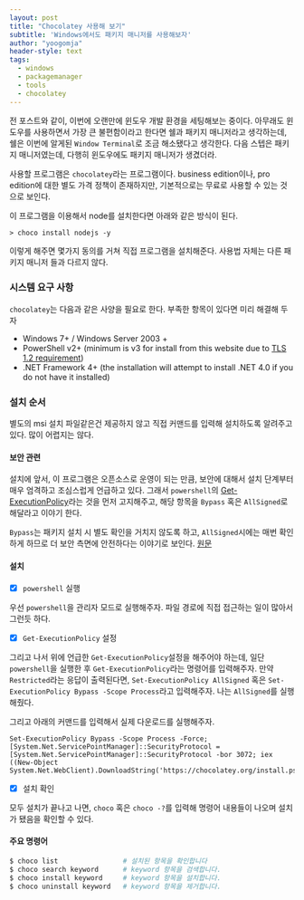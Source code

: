 ```yaml
---
layout: post
title: "Chocolatey 사용해 보기"
subtitle: 'Windows에서도 패키지 매니저를 사용해보자'
author: "yoogomja"
header-style: text
tags:
  - windows
  - packagemanager
  - tools
  - chocolatey
---
```


전 포스트와 같이, 이번에 오랜만에 윈도우 개발 환경을 세팅해보는 중이다. 아무래도 윈도우를 사용하면서 
가장 큰 불편함이라고 한다면 쉘과 패키지 매니저라고 생각하는데, 쉘은 이번에 알게된 `Window Terminal`로
조금 해소됐다고 생각한다. 다음 스텝은 패키지 매니저였는데, 다행히 윈도우에도 패키지 매니저가 생겼더라.

사용할 프로그램은 `chocolatey`라는 프로그램이다. business edition이나, pro edition에 대한 별도 가격 
정책이 존재하지만, 기본적으로는 무료로 사용할 수 있는 것으로 보인다. 

이 프로그램을 이용해서 node를 설치한다면 아래와 같은 방식이 된다. 

```console
> choco install nodejs -y
```

이렇게 해주면 몇가지 동의를 거쳐 직접 프로그램을 설치해준다. 사용법 자체는 다른 패키지 매니저 들과 다르지 
않다.


### 시스템 요구 사항

`chocolatey`는 다음과 같은 사양을 필요로 한다. 부족한 항목이 있다면 미리 해결해 두자

- Windows 7+ / Windows Server 2003 + 
- PowerShell v2+ (minimum is v3 for install from this website due to [TLS 1.2 requirement](https://chocolatey.org/blog/remove-support-for-old-tls-versions))
- .NET Framework 4+ (the installation will attempt to install .NET 4.0 if you do not have it installed)

### 설치 순서

별도의 msi 설치 파일같은건 제공하지 않고 직접 커맨드를 입력해 설치하도록 알려주고 있다. 많이 어렵지는 않다. 

#### 보안 관련 

설치에 앞서, 이 프로그램은 오픈소스로 운영이 되는 만큼, 보안에 대해서 설치 단계부터 매우 엄격하고 조심스럽게 
언급하고 있다. 그래서 `powershell`의 [Get-ExecutionPolicy](https://go.microsoft.com/fwlink/?LinkID=135170)라는 것을 먼저 고지해주고, 해당 항목을 `Bypass` 혹은 `AllSigned`로 해달라고 이야기 한다. 

`Bypass`는 패키지 설치 시 별도 확인을 거치지 않도록 하고, `AllSigned`시에는 매번 확인하게 하므로 더 보안 측면에 안전하다는 이야기로 보인다. [원문](https://chocolatey.org/install) 

#### 설치

- [x] `powershell` 실행 

우선 `powershell`을 관리자 모드로 실행해주자. 파일 경로에 직접 접근하는 일이 많아서 그런듯 하다. 

- [x] `Get-ExecutionPolicy` 설정

그리고 나서 위에 언급한 `Get-ExecutionPolicy`설정을 해주어야 하는데, 일단 `powershell`을 실행한 후 `Get-ExecutionPolicy`라는 명령어를 입력해주자. 만약 `Restricted`라는 응답이 출력된다면, `Set-ExecutionPolicy AllSigned` 혹은 `Set-ExecutionPolicy Bypass -Scope Process`라고 입력해주자. 나는 `AllSigned`를 실행해줬다.

그리고 아래의 커맨드를 입력해서 실제 다운로드를 실행해주자. 

```console
Set-ExecutionPolicy Bypass -Scope Process -Force; [System.Net.ServicePointManager]::SecurityProtocol = [System.Net.ServicePointManager]::SecurityProtocol -bor 3072; iex ((New-Object System.Net.WebClient).DownloadString('https://chocolatey.org/install.ps1'))
```

- [x] 설치 확인 

모두 설치가 끝나고 나면, `choco` 혹은 `choco -?`를 입력해 명령어 내용들이 나오며 설치가 됐음을 확인할 수 있다.


#### 주요 명령어

```bash
$ choco list                # 설치된 항목을 확인합니다
$ choco search keyword      # keyword 항목을 검색합니다.
$ choco install keyword     # keyword 항목을 설치합니다.
$ choco uninstall keyword   # keyword 항목을 제거합니다.
```

